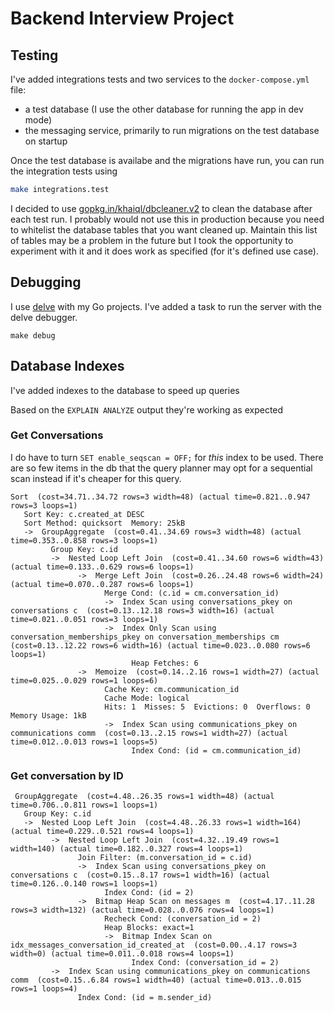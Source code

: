 # Backend Interview Project

## Testing

I've added integrations tests and two services to the `docker-compose.yml` file: 
- a test database (I use the other database for running the app in dev mode)
- the messaging service, primarily to run migrations on the test database on startup

Once the test database is availabe and the migrations have run, you can run the integration tests using

```bash
make integrations.test
```

I decided to use [gopkg.in/khaiql/dbcleaner.v2](https://github.com/khaiql/dbcleaner) to clean the database after each test run. I probably would not use this in production
because you need to whitelist the database tables that you want cleaned up. Maintain this list of tables may be a problem in the future but I took the opportunity to experiment with it and it does work as specified (for it's defined use case).

## Debugging
I use [delve](https://github.com/go-delve/delve) with my Go projects. I've added a task to run the server with the delve debugger.

```
make debug
```

## Database Indexes
I've added indexes to the database to speed up queries

Based on the `EXPLAIN ANALYZE` output they're working as expected

### Get Conversations

I do have to turn `SET enable_seqscan = OFF;` for _this_ index to be used. There are so few items in the db that the query planner may opt for a sequential scan instead if it's cheaper for this query.
```
Sort  (cost=34.71..34.72 rows=3 width=48) (actual time=0.821..0.947 rows=3 loops=1)
   Sort Key: c.created_at DESC
   Sort Method: quicksort  Memory: 25kB
   ->  GroupAggregate  (cost=0.41..34.69 rows=3 width=48) (actual time=0.353..0.858 rows=3 loops=1)
         Group Key: c.id
         ->  Nested Loop Left Join  (cost=0.41..34.60 rows=6 width=43) (actual time=0.133..0.629 rows=6 loops=1)
               ->  Merge Left Join  (cost=0.26..24.48 rows=6 width=24) (actual time=0.070..0.287 rows=6 loops=1)
                     Merge Cond: (c.id = cm.conversation_id)
                     ->  Index Scan using conversations_pkey on conversations c  (cost=0.13..12.18 rows=3 width=16) (actual time=0.021..0.051 rows=3 loops=1)
                     ->  Index Only Scan using conversation_memberships_pkey on conversation_memberships cm  (cost=0.13..12.22 rows=6 width=16) (actual time=0.023..0.080 rows=6 loops=1)
                           Heap Fetches: 6
               ->  Memoize  (cost=0.14..2.16 rows=1 width=27) (actual time=0.025..0.029 rows=1 loops=6)
                     Cache Key: cm.communication_id
                     Cache Mode: logical
                     Hits: 1  Misses: 5  Evictions: 0  Overflows: 0  Memory Usage: 1kB
                     ->  Index Scan using communications_pkey on communications comm  (cost=0.13..2.15 rows=1 width=27) (actual time=0.012..0.013 rows=1 loops=5)
                           Index Cond: (id = cm.communication_id)
```

### Get conversation by ID

```
 GroupAggregate  (cost=4.48..26.35 rows=1 width=48) (actual time=0.706..0.811 rows=1 loops=1)
   Group Key: c.id
   ->  Nested Loop Left Join  (cost=4.48..26.33 rows=1 width=164) (actual time=0.229..0.521 rows=4 loops=1)
         ->  Nested Loop Left Join  (cost=4.32..19.49 rows=1 width=140) (actual time=0.182..0.327 rows=4 loops=1)
               Join Filter: (m.conversation_id = c.id)
               ->  Index Scan using conversations_pkey on conversations c  (cost=0.15..8.17 rows=1 width=16) (actual time=0.126..0.140 rows=1 loops=1)
                     Index Cond: (id = 2)
               ->  Bitmap Heap Scan on messages m  (cost=4.17..11.28 rows=3 width=132) (actual time=0.028..0.076 rows=4 loops=1)
                     Recheck Cond: (conversation_id = 2)
                     Heap Blocks: exact=1
                     ->  Bitmap Index Scan on idx_messages_conversation_id_created_at  (cost=0.00..4.17 rows=3 width=0) (actual time=0.011..0.018 rows=4 loops=1)
                           Index Cond: (conversation_id = 2)
         ->  Index Scan using communications_pkey on communications comm  (cost=0.15..6.84 rows=1 width=40) (actual time=0.013..0.015 rows=1 loops=4)
               Index Cond: (id = m.sender_id)
```

